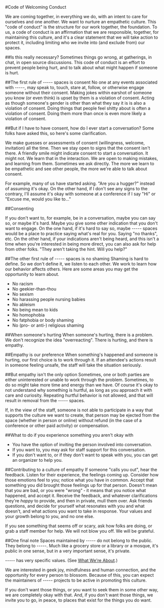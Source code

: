 #Code of Welcoming Conduct

We are coming together, in everything we do, with an intent to care for ourselves and one another. We want to nurture an empathetic culture. This "code of conduct" is the structure for our work together, the foundation. To us, a code of conduct is an affirmation that we are responsible, together, for maintaining this culture, and it's a clear statement that we will take action to protect it, including limiting who we invite into (and exclude from) our spaces.

##Is this really necessary?
Sometimes things go wrong, at gatherings, in chat, in open source discussions. This code of conduct is an effort to prevent people being hurt, and to talk about what might happen if someone is hurt.

##The first rule of ----- spaces is consent
No one at any events associated with -----, may speak to, touch, stare at, follow, or otherwise engage someone without their consent. Making jokes within earshot of someone you know (or even think) is upset by them is a violation of consent. Acting as though someone's gender is other than what they say it is is also a violation of consent. Doing things that people feel shitty about is often a violation of consent. Doing them more than once is even more likely a violation of consent.
  
##But if I have to have consent, how do I ever start a conversation?
Some folks have asked this, so here's some clarification.

We make guesses or assessments of consent (willingness, welcome, invitation) all the time. Then we stay open to signs that the consent isn't there. A friendly smile might indicate consent to start a conversation. It might not. We learn that in the interaction. We are open to making mistakes, and learning from them. Sometimes we ask directly. The more we learn to be empathetic and see other people, the more we're able to talk about consent.

For example, many of us have started asking. "Are you a hugger?" instead of assuming it's okay. On the other hand, if I don't see any signs to the contrary, I'll assume it's okay with someone at a conference if I say "Hi" or "Excuse me, would you like to..."

##Consenting

If you don't want to, for example, be in a conversation, maybe you can say so, or maybe it's hard. Maybe you give some other indication that you don't want to engage. On the one hand, if it's hard to say so, maybe ----- spaces would be a place to practice saying what's real for you. Saying "no thanks", etc. On the other hand, if your indications aren't being heard, and this isn't a time when you're interested in being more direct, you can also ask for help from other folks. "They aren't taking the hint. Will you help?" 

##The other first rule of ----- spaces is no shaming
Shaming is hard to define. So we don't define it, we listen to each other. We work to learn how our behavior affects others. Here are some areas you may get the opportunity to learn about.

- No racism
- No geekier-than-thou
- No sexism
- No harassing people nursing babies
- No ableism
- No being mean to kids
- No homophobia
- No fatphobia or body shaming
- No (pro- or anti-) religious shaming

##When someone's hurting
When someone's hurting, there is a problem. We don't recognize the idea "overreacting". There is hurting, and there is empathy.

##Empathy is our preference
When something's happened and someone is hurting, our first choice is to work through it. If an attendee's actions result in someone feeling unsafe, the staff will take the situation seriously.
  
##But empathy isn't the only option
Sometimes, one or both parties are either uninterested or unable to work through the problem. Sometimes, to do so might take more time and energy than we have. Of course it's okay to not understand why something is hurtful, as long as you approach it with care and curiosity. Repeating hurtful behavior is not allowed, and that will result in removal from the ----- spaces.

If, in the view of the staff, someone is not able to participate in a way that supports the culture we want to create, that person may be ejected from the space (whether in person or online) without refund (in the case of a conference or other paid activity) or compensation.

##What to do if you experience something you aren't okay with

- You have the option of inviting the person involved into conversation.
- If you want to, you may ask for staff support for this conversation.
- If you don't want to, or if they don't want to speak with you, you can get an organizer to help you.
  
##Contributing to a culture of empathy
If someone "calls you out", hear the feedback. Listen for their experience, the feelings coming up. Consider how those emotions feel to you; notice what you have in common. Accept that something you did brought those feelings up for that person. Doesn't mean that you are bad, or you were "wrong" &dash; it means that you notice what happened, and accept it. Receive the feedback, and whatever clarifications they're _happy_ to provide, and then in private, mull them over. Ask friends questions, and decide for yourself what resonates with you and what doesn't, and what actions you want to take in response. Your values and your growth belong to you, and no one else.

If you see something that seems off or scary, ask how folks are doing, or grab a staff member for help. We will not blow you off. We will be grateful.

##One final note
Spaces maintained by ----- do not belong to the public. They belong to -----. Much like a grocery store or a library or a mosque, it's public in one sense, but in a very important sense, it's private.

----- has very specific values. (See [What We're About](http://-----).)

We are interested in geek joy, mindfulness and human connection, and the opportunity for every person to blossom. Because of this, you can expect the maintainers of ----- projects to be active in promoting this culture.

If you don't want those things, or you want to seek them in some other way, we are completely okay with that. And, if you don't want those things, we invite you to go, in peace, to places that exist for the things you do want.
